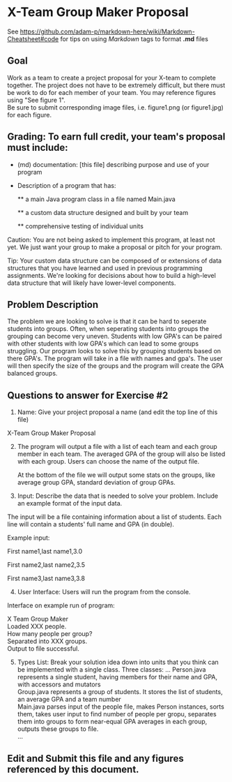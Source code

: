 # X-Team Group Maker Proposal

See https://github.com/adam-p/markdown-here/wiki/Markdown-Cheatsheet#code for tips on using *Markdown* tags to format __.md__ files

## Goal

Work as a team to create a project proposal for your X-team to complete together.
The project does not have to be extremely difficult,
but there must be work to do for each member of your team.
You may reference figures using "See figure 1".  
Be sure to submit corresponding image files, i.e. figure1.png (or figure1.jpg) for each figure.

## Grading: To earn full credit, your team's proposal must include:

* (md) documentation: [this file] describing purpose and use of your program

* Description of a program that has:

  ** a main Java program class in a file named Main.java
  
  ** a custom data structure designed and built by your team
  
  ** comprehensive testing of individual units
  
 Caution: You are not being asked to implement this program, at least not yet. 
 We just want your group to make a proposal or pitch for your program.
 
 Tip: Your custom data structure can be composed of or extensions of data structures that you have learned and used in previous programming assignments.  We're looking for decisions about how to build a high-level data structure that will likely have lower-level components.

## Problem Description

The problem we are looking to solve is that it can be hard to seperate students into groups. Often, when seperating students into groups the grouping can become very uneven. Students with low GPA's can be paired with other students with low GPA's which can lead to some groups struggling. Our program looks to solve this by grouping students based on there GPA's. The program will take in a file with names and gpa's. The user will then specify the size of the groups and the program will create the GPA balanced groups.

## Questions to answer for Exercise #2

1. Name: Give your project proposal a name (and edit the top line of this file)

X-Team Group Maker Proposal

2. The program will output a file with a list of each team and each group member in each team. The averaged GPA of the group will also be listed with each group. Users can choose the name of the output file.

	At the bottom of the file we will output some stats on the groups, like average group GPA, standard deviation of group GPAs.




3. Input: Describe the data that is needed to solve your problem. Include an example format of the input data.

The input will be a file containing information about a list of students. Each line will contain a students' full name and GPA (in double).

Example input:

First name1,last name1,3.0

First name2,last name2,3.5

First name3,last name3,3.8

4. User Interface: Users will run the program from the console.

Interface on example run of program: 

X Team Group Maker  
Loaded XXX people.         
How many people per group? 
<UserInput>                 
Separated into XXX groups.  
Output to file successful.

5. Types List: Break your solution idea down into units that you think can be implemented with a single class.
Three classes:
...
Person.java represents a single student, having members for their name and GPA, with accessors and mutators  
Group.java represents a group  of students.  It stores the list of students, an average GPA and a team number  
Main.java parses input of the people file, makes Person instances, sorts them, takes user input to find number of people per gropu, separates them into groups to form near-equal GPA averages in each group, outputs these groups to file.  
...


## Edit and Submit this file and any figures referenced by this document.

